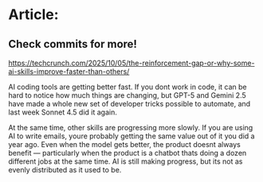 # Article:

## Check commits for more!
https://techcrunch.com/2025/10/05/the-reinforcement-gap-or-why-some-ai-skills-improve-faster-than-others/

AI coding tools are getting better fast. If you dont work in code, it can be hard to notice how much things are changing, but GPT-5 and Gemini 2.5 have made a whole new set of developer tricks possible to automate, and last week Sonnet 4.5 did it again.

At the same time, other skills are progressing more slowly. If you are using AI to write emails, youre probably getting the same value out of it you did a year ago. Even when the model gets better, the product doesnt always benefit — particularly when the product is a chatbot thats doing a dozen different jobs at the same time. AI is still making progress, but its not as evenly distributed as it used to be.